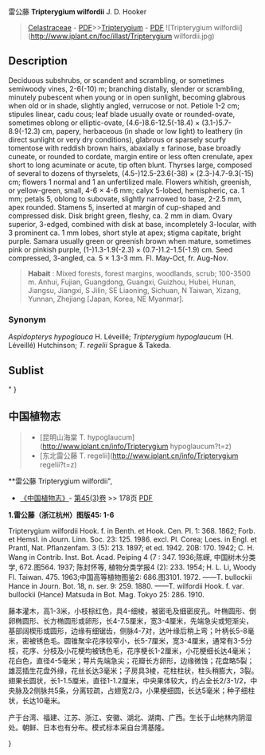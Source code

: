 雷公藤  **Tripterygium wilfordii** J. D. Hooker

> [Celastraceae](http://www.iplant.cn/info/Celastraceae?t=foc) - [PDF](http://www.iplant.cn/foc/pdf/Celastraceae.pdf)>>[Tripterygium](http://www.iplant.cn/info/Tripterygium?t=foc) - [PDF](http://www.iplant.cn/foc/pdf/Tripterygium.pdf)
![Tripterygium wilfordii](http://www.iplant.cn/foc/illast/Tripterygium wilfordii.jpg)

## Description

Deciduous subshrubs, or scandent and scrambling, or sometimes semiwoody vines, 2-6(-10) m; branching distally, slender or scrambling, minutely pubescent when young or in open sunlight, becoming glabrous when old or in shade, slightly angled, verrucose or not. Petiole 1-2 cm; stipules linear, cadu cous; leaf blade usually ovate or rounded-ovate, sometimes oblong or elliptic-ovate, (4.6-)8.6-12.5(-18.4) × (3.1-)5.7- 8.9(-12.3) cm, papery, herbaceous (in shade or low light) to leathery (in direct sunlight or very dry conditions), glabrous or sparsely scurfy tomentose with reddish brown hairs, abaxially ± farinose, base broadly cuneate, or rounded to cordate, margin entire or less often crenulate, apex short to long acuminate or acute, tip often blunt. Thyrses large, composed of several to dozens of thyrselets, (4.5-)12.5-23.6(-38) × (2.3-)4.7-9.3(-15) cm; flowers 1 normal and 1 an unfertilized male. Flowers whitish, greenish, or yellow-green, small, 4-6 × 4-6 mm; calyx 5-lobed, hemispheric, ca. 1 mm; petals 5, oblong to subovate, slightly narrowed to base, 2-2.5 mm, apex rounded. Stamens 5, inserted at margin of cup-shaped and compressed disk. Disk bright green, fleshy, ca. 2 mm in diam. Ovary superior, 3-edged, combined with disk at base, incompletely 3-locular, with 3 prominent ca. 1 mm lobes, short style at apex; stigma capitate, bright purple. Samara usually green or greenish brown when mature, sometimes pink or pinkish purple, (1-)1.3-1.9(-2.3) × (0.7-)1.2-1.5(-1.9) cm. Seed compressed, 3-angled, ca. 5 × 1.3-3 mm. Fl. May-Oct, fr. Aug-Nov.

> **Habait** : 
> Mixed forests, forest margins, woodlands, scrub; 100-3500 m. Anhui, Fujian, Guangdong, Guangxi, Guizhou, Hubei, Hunan, Jiangsu, Jiangxi, S Jilin, SE Liaoning, Sichuan, N Taiwan, Xizang, Yunnan, Zhejiang [Japan, Korea, NE Myanmar].

### Synonym
*Aspidopterys hypoglauca* H. Léveillé; *Tripterygium hypoglaucum* (H. Léveillé) Hutchinson; *T. regelii* Sprague & Takeda.

## Sublist
"
}
## 中国植物志

> * [昆明山海棠  T.  hypoglaucum](http://www.iplant.cn/info/Tripterygium hypoglaucum?t=z)
> * [东北雷公藤  T.  regelii](http://www.iplant.cn/info/Tripterygium regelii?t=z)

**雷公藤 Tripterygium wilfordii",

* [《中国植物志》](http://www.iplant.cn/frps)- [第45(3)卷](http://www.iplant.cn/frps/vol/45(3)) >> 178页 [PDF](http://www.iplant.cn/frps/pdf/45(3)/178.PDF)

**1.雷公藤（浙江杭州）图版45: 1-6**

Tripterygium wilfordii Hook. f. in Benth. et Hook. Cen. Pl. 1: 368. 1862; Forb. et Hemsl. in Journ. Linn. Soc. 23: 125. 1986. excl. Pl. Corea; Loes. in Engl. et Prantl, Nat. Pflanzenfam. 3 (5): 213. 1897; et ed. 1942. 20B: 170. 1942; C. H. Wang in Contrib. Inst. Bot. Acad. Peiping 4 (7 : 347. 1936;陈嵘, 中国树木分类学, 672.图564. 1937; 陈封怀等, 植物分类学报4 (2): 233. 1954; H. L. Li, Woody Fl. Taiwan. 475. 1963;中国高等植物图鉴2: 686.图3101. 1972. ——T. bullockii Hance in Journ. Bot. 18, n. ser. 9: 259. 1880. ——T. wilfordii Hook. f. var. bullockii (Hance) Matsuda in Bot. Mag. Tokyo 25: 286. 1910.

藤本灌木，高1-3米，小枝棕红色，具4-细棱，被密毛及细密皮孔。叶椭圆形、倒卵椭圆形、长方椭圆形或卵形，长4-7.5厘米，宽3-4厘米，先端急尖或短渐尖，基部阔楔形或圆形，边缘有细锯齿，侧脉4-7对，达叶缘后稍上弯；叶柄长5-8毫米，密被锈色毛。圆锥聚伞花序较窄小，长5-7厘米，宽3-4厘米，通常有3-5分枝，花序、分枝及小花梗均被锈色毛，花序梗长1-2厘米，小花梗细长达4毫米；花白色，直径4-5毫米；萼片先端急尖；花瓣长方卵形，边缘微蚀；花盘略5裂；雄蕊插生花盘外缘，花丝长达3毫米；子房具3棱，花柱柱状，柱头稍膨大，3裂。翅果长圆状，长1-1.5厘米，直径1-1.2厘米，中央果体较大，约占全长2/3-1/2，中央脉及2侧脉共5条，分离较疏，占翅宽2/3，小果梗细圆，长达5毫米；种子细柱状，长达10毫米。

产于台湾、福建、江苏、浙江、安徽、湖北、湖南、广西。生长于山地林内阴湿处。朝鲜、日本也有分布。模式标本采自台湾基隆。

}